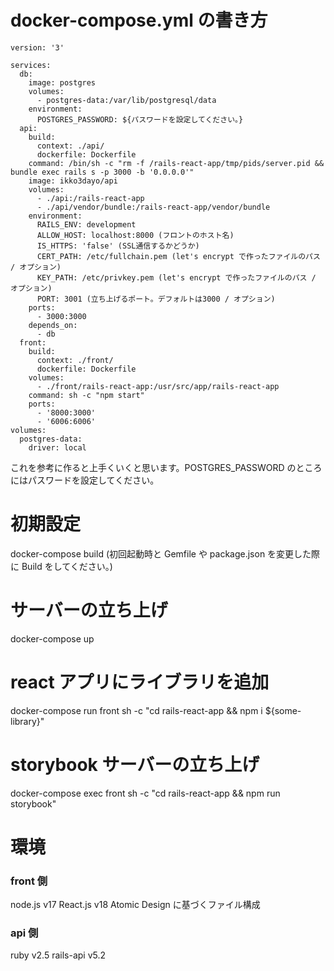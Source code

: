 # docker-compose.yml の書き方

```
version: '3'

services:
  db:
    image: postgres
    volumes:
      - postgres-data:/var/lib/postgresql/data
    environment:
      POSTGRES_PASSWORD: ${パスワードを設定してください。}
  api:
    build:
      context: ./api/
      dockerfile: Dockerfile
    command: /bin/sh -c "rm -f /rails-react-app/tmp/pids/server.pid && bundle exec rails s -p 3000 -b '0.0.0.0'"
    image: ikko3dayo/api
    volumes:
      - ./api:/rails-react-app
      - ./api/vendor/bundle:/rails-react-app/vendor/bundle
    environment:
      RAILS_ENV: development
      ALLOW_HOST: localhost:8000 (フロントのホスト名)
      IS_HTTPS: 'false' (SSL通信するかどうか)
      CERT_PATH: /etc/fullchain.pem (let's encrypt で作ったファイルのパス / オプション)
      KEY_PATH: /etc/privkey.pem (let's encrypt で作ったファイルのパス / オプション)
      PORT: 3001 (立ち上げるポート。デフォルトは3000 / オプション)
    ports:
      - 3000:3000
    depends_on:
      - db
  front:
    build:
      context: ./front/
      dockerfile: Dockerfile
    volumes:
      - ./front/rails-react-app:/usr/src/app/rails-react-app
    command: sh -c "npm start"
    ports:
      - '8000:3000'
      - '6006:6006'
volumes:
  postgres-data:
    driver: local
```

これを参考に作ると上手くいくと思います。POSTGRES_PASSWORD のところにはパスワードを設定してください。

# 初期設定

docker-compose build
(初回起動時と Gemfile や package.json を変更した際に Build をしてください。)

# サーバーの立ち上げ

docker-compose up

# react アプリにライブラリを追加

docker-compose run front sh -c "cd rails-react-app && npm i ${some-library}"

# storybook サーバーの立ち上げ

docker-compose exec front sh -c "cd rails-react-app && npm run storybook"

# 環境

### front 側

node.js v17
React.js v18
Atomic Design に基づくファイル構成

### api 側

ruby v2.5
rails-api v5.2
